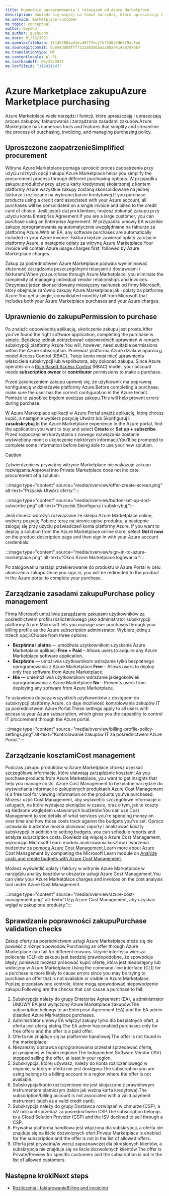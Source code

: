 ```yaml
---
title: Kupowanie oprogramowania i rozwiązań od Azure Marketplace
description: Dowiedz się więcej na temat narzędzi, które upraszczają i usprawniają zakupy oprogramowania i zarządzanie nim w Azure Marketplace.
ms.service: marketplace-customer
ms.topic: conceptual
author: Guyshu
ms.author: gushuchm
ms.date: 01/18/2021
ms.openlocfilehash: 11145280aad1ecd9777ec2fb7540e7d6479acfae
ms.sourcegitcommit: bce54ddb9fff7332a03d6aa228ba9414a87d76b7
ms.translationtype: MT
ms.contentlocale: pl-PL
ms.lasthandoff: 06/22/2021
ms.locfileid: "112431547"
---
```

# <a name="azure-marketplace-purchasing"></a><span data-ttu-id="6420d-103">Azure Marketplace zakupu</span><span class="sxs-lookup"><span data-stu-id="6420d-103">Azure Marketplace purchasing</span></span>

<span data-ttu-id="6420d-104">Azure Marketplace wiele narzędzi i funkcji, które upraszczają i upraszczają proces zakupów, fakturowania i zarządzania zasadami zakupów.</span><span class="sxs-lookup"><span data-stu-id="6420d-104">Azure Marketplace has numerous tools and features that simplify and streamline the process of purchasing, invoicing, and managing purchasing policy.</span></span>

## <a name="simplified-procurement"></a><span data-ttu-id="6420d-105">Uproszczone zaopatrzenie</span><span class="sxs-lookup"><span data-stu-id="6420d-105">Simplified procurement</span></span>

<span data-ttu-id="6420d-106">Witryna Azure Marketplace pomaga uprościć proces zaopatrzenia przy użyciu różnych opcji zakupu.</span><span class="sxs-lookup"><span data-stu-id="6420d-106">Azure Marketplace helps you simplify the procurement process through different purchasing options.</span></span> <span data-ttu-id="6420d-107">W przypadku zakupu produktów przy użyciu karty kredytowej skojarzonej z kontem platformy Azure wszystkie zakupy zostaną skonsolidowane na jednej fakturze i rozliczane na wybranej karcie kredytowej.</span><span class="sxs-lookup"><span data-stu-id="6420d-107">If you purchase products using a credit card associated with your Azure account, all purchases will be consolidated on a single invoice and billed to the credit card of choice.</span></span> <span data-ttu-id="6420d-108">Jeśli jesteś dużym klientem, możesz dokonać zakupu przy użyciu konta Enterprise Agreement.</span><span class="sxs-lookup"><span data-stu-id="6420d-108">If you are a large customer, you can purchase using an Enterprise Agreement.</span></span> <span data-ttu-id="6420d-109">W przypadku umowy EA wszelkie zakupy oprogramowania są automatycznie uwzględniane na fakturze za platformę Azure.</span><span class="sxs-lookup"><span data-stu-id="6420d-109">With an EA, any software purchases are automatically included in your Azure invoice.</span></span> <span data-ttu-id="6420d-110">Faktura będzie zawierać opłaty za użycie platformy Azure, a następnie opłaty za witrynę Azure Marketplace.</span><span class="sxs-lookup"><span data-stu-id="6420d-110">Your invoice will contain Azure usage charges first, followed by Azure Marketplace charges.</span></span>

<span data-ttu-id="6420d-111">Zakup za pośrednictwem Azure Marketplace pozwala wyeliminować złożoność zarządzania poszczególnymi relacjami z dostawcami i fakturami.</span><span class="sxs-lookup"><span data-stu-id="6420d-111">When you purchase through Azure Marketplace, you eliminate the complexity of managing individual vendor relationships and invoices.</span></span> <span data-ttu-id="6420d-112">Otrzymasz jeden skonsolidowany miesięczny rachunek od firmy Microsoft, który obejmuje zarówno zakupy Azure Marketplace jak i opłaty za platformę Azure.</span><span class="sxs-lookup"><span data-stu-id="6420d-112">You get a single, consolidated monthly bill from Microsoft that includes both your Azure Marketplace purchases and your Azure charges.</span></span>

## <a name="permission-to-purchase"></a><span data-ttu-id="6420d-113">Uprawnienie do zakupu</span><span class="sxs-lookup"><span data-stu-id="6420d-113">Permission to purchase</span></span>

<span data-ttu-id="6420d-114">Po znaleźć odpowiednią aplikację, ukończenie zakupu jest proste.</span><span class="sxs-lookup"><span data-stu-id="6420d-114">After you've found the right software application, completing the purchase is simple.</span></span> <span data-ttu-id="6420d-115">Będziesz jednak potrzebować odpowiednich uprawnień w ramach subskrypcji platformy Azure.</span><span class="sxs-lookup"><span data-stu-id="6420d-115">You will, however, need suitable permissions within the Azure subscription.</span></span> <span data-ttu-id="6420d-116">Ponieważ platforma Azure działa w oparciu [o](/azure/role-based-access-control/overview) model Access Control (RBAC), Twoje  konto musi mieć uprawnienia właściciela subskrypcji lub współautora, aby dokonać zakupu. </span><span class="sxs-lookup"><span data-stu-id="6420d-116">Since Azure operates on a [Role Based Access Control](/azure/role-based-access-control/overview) (RBAC) model, your account needs **subscription owner** or **contributor** permissions to make a purchase.</span></span>

<span data-ttu-id="6420d-117">Przed zakończeniem zakupu upewnij się, że użytkownik ma poprawną konfigurację w dzierżawie platformy Azure.</span><span class="sxs-lookup"><span data-stu-id="6420d-117">Before completing a purchase, make sure the user has the correct configuration in the Azure tenant.</span></span> <span data-ttu-id="6420d-118">Pomoże to zapobiec błędom podczas zakupu.</span><span class="sxs-lookup"><span data-stu-id="6420d-118">This will help prevent errors during purchase.</span></span>

<span data-ttu-id="6420d-119">W Azure Marketplace aplikacji w Azure Portal znajdź aplikację, którą chcesz kupić, a  następnie wybierz pozycję Utwórz lub Skonfiguruj **i zasubskrybuj**.</span><span class="sxs-lookup"><span data-stu-id="6420d-119">In the Azure Marketplace experience in the Azure portal, find the application you want to buy and select **Create** or **Set up + subscribe**.</span></span> <span data-ttu-id="6420d-120">Przed rozpoczęciem korzystania z nowego rozwiązania zostanie wyświetlony monit o ukończenie niektórych informacji.</span><span class="sxs-lookup"><span data-stu-id="6420d-120">You'll be prompted to complete some information before being able to use your new solution.</span></span>

> [!CAUTION]
> <span data-ttu-id="6420d-121">Zatwierdzenie w prywatnej witrynie Marketplace nie wskazuje zakupu rozwiązania.</span><span class="sxs-lookup"><span data-stu-id="6420d-121">Approval into Private Marketplace does not indicate procurement of a solution.</span></span>

:::image type="content" source="media/overview/offer-create-screen.png" alt-text="Przycisk Utwórz oferty.":::

:::image type="content" source="media/overview/button-set-up-and-subscribe.png" alt-text="Przycisk Skonfiguruj i subskrybuj.":::

<span data-ttu-id="6420d-124">Jeśli chcesz wdrożyć rozwiązanie ze sklepu Azure Marketplace online, wybierz pozycję Pobierz teraz na stronie opisu produktu, a następnie zaloguj się przy użyciu poświadczeń konta platformy Azure. </span><span class="sxs-lookup"><span data-stu-id="6420d-124">If you want to deploy a solution from the Azure Marketplace online store, select **Get it now** on the product description page and then sign in with your Azure account credentials.</span></span>

:::image type="content" source="media/overview/sign-in-to-azure-marketplace.png" alt-text="Okno Azure Marketplace logowania.":::

<span data-ttu-id="6420d-126">Po zalogowaniu nastąpi przekierowanie do produktu w Azure Portal w celu ukończenia zakupu.</span><span class="sxs-lookup"><span data-stu-id="6420d-126">Once you sign in, you will be redirected to the product in the Azure portal to complete your purchase.</span></span>

## <a name="purchase-policy-management"></a><span data-ttu-id="6420d-127">Zarządzanie zasadami zakupu</span><span class="sxs-lookup"><span data-stu-id="6420d-127">Purchase policy management</span></span>

<span data-ttu-id="6420d-128">Firma Microsoft umożliwia zarządzanie zakupami użytkowników za pośrednictwem profilu rozliczeniowego jako administrator subskrypcji platformy Azure.</span><span class="sxs-lookup"><span data-stu-id="6420d-128">Microsoft lets you manage user purchases through your billing profile as the Azure subscription administrator.</span></span> <span data-ttu-id="6420d-129">Wybierz jedną z trzech opcji:</span><span class="sxs-lookup"><span data-stu-id="6420d-129">Choose from three options:</span></span>

- <span data-ttu-id="6420d-130">**Bezpłatna i płatna** — umożliwia użytkownikom uzyskanie Azure Marketplace aplikacji.</span><span class="sxs-lookup"><span data-stu-id="6420d-130">**Free + Paid** – Allows users to acquire any Azure Marketplace software application.</span></span>
- <span data-ttu-id="6420d-131">**Bezpłatne** — umożliwia użytkownikom wdrażanie tylko bezpłatnego oprogramowania z Azure Marketplace.</span><span class="sxs-lookup"><span data-stu-id="6420d-131">**Free** – Allows users to deploy only free software from Azure Marketplace.</span></span>
- <span data-ttu-id="6420d-132">**Nie** — uniemożliwia użytkownikom wdrażanie jakiegokolwiek oprogramowania z Azure Marketplace.</span><span class="sxs-lookup"><span data-stu-id="6420d-132">**No** – Prevents users from deploying any software from Azure Marketplace.</span></span>

<span data-ttu-id="6420d-133">Te ustawienia dotyczą wszystkich użytkowników z dostępem do subskrypcji platformy Azure, co daje możliwość kontrolowania zakupów IT za pośrednictwem Azure Portal.</span><span class="sxs-lookup"><span data-stu-id="6420d-133">These settings apply to all users with access to your Azure subscription, which gives you the capability to control IT procurement through the Azure portal.</span></span>

:::image type="content" source="media/overview/billing-profile-policy-settings.png" alt-text="Kontrolowanie zakupów IT za pośrednictwem Azure Portal.":::

## <a name="cost-management"></a><span data-ttu-id="6420d-135">Zarządzanie kosztami</span><span class="sxs-lookup"><span data-stu-id="6420d-135">Cost management</span></span>

<span data-ttu-id="6420d-136">Podczas zakupu produktów w Azure Marketplace chcesz uzyskać szczegółowe informacje, które ułatwiają zarządzanie kosztami.</span><span class="sxs-lookup"><span data-stu-id="6420d-136">As you purchase products from Azure Marketplace, you want to get insights that help you manage costs.</span></span> <span data-ttu-id="6420d-137">Azure Cost Management to bezpłatne narzędzie do wyświetlania informacji o zakupionych produktach.</span><span class="sxs-lookup"><span data-stu-id="6420d-137">Azure Cost Management is a free tool for viewing information on the products you've purchased.</span></span> <span data-ttu-id="6420d-138">Możesz użyć Cost Management, aby wyświetlić szczegółowe informacje o usługach, na które wydajesz pieniądze w czasie, oraz o tym, jak te koszty są śledzone względem ustawionych budżetów.</span><span class="sxs-lookup"><span data-stu-id="6420d-138">You can use Cost Management to see details of what services you're spending money on over time and how those costs track against the budgets you've set.</span></span> <span data-ttu-id="6420d-139">Oprócz ustawiania budżetów można planować raporty i analizować koszty subskrypcji.</span><span class="sxs-lookup"><span data-stu-id="6420d-139">In addition to setting budgets, you can schedule reports and analyze subscription costs.</span></span> <span data-ttu-id="6420d-140">Dowiedz się więcej o Azure Cost Management, wykonując Microsoft Learn modułu analizowania kosztów i tworzenia budżetów za [pomocą Azure Cost Management](/learn/modules/analyze-costs-create-budgets-azure-cost-management/).</span><span class="sxs-lookup"><span data-stu-id="6420d-140">Learn more about Azure Cost Management by completing the Microsoft Learn module on [Analyze costs and create budgets with Azure Cost Management](/learn/modules/analyze-costs-create-budgets-azure-cost-management/).</span></span>

<span data-ttu-id="6420d-141">Możesz wyświetlić opłaty i faktury w witrynie Azure Marketplace w narzędziu analizy kosztów w obszarze usługi Azure Cost Management.</span><span class="sxs-lookup"><span data-stu-id="6420d-141">You can view your Azure Marketplace charges and invoices on the cost analysis tool under Azure Cost Management.</span></span>

:::image type="content" source="media/overview/azure-cost-management.png" alt-text="Użyj Azure Cost Management, aby uzyskać wgląd w zakupione produkty.":::

## <a name="purchase-validation-checks"></a><span data-ttu-id="6420d-143">Sprawdzanie poprawności zakupu</span><span class="sxs-lookup"><span data-stu-id="6420d-143">Purchase validation checks</span></span>

<span data-ttu-id="6420d-144">Zakup oferty za pośrednictwem usługi Azure Marketplace może się nie powieść z różnych powodów.</span><span class="sxs-lookup"><span data-stu-id="6420d-144">Purchasing an offer through Azure Marketplace can fail for different reasons.</span></span> <span data-ttu-id="6420d-145">Użycie interfejsu wiersza polecenia (CLI) do zakupu jest bardziej prawdopodobne, że spowoduje błędy, ponieważ możesz próbować kupić ofertę, która jest niedostępny lub widoczny w Azure Marketplace.</span><span class="sxs-lookup"><span data-stu-id="6420d-145">Using the command-line interface (CLI) for a purchase is more likely to cause errors since you may be trying to purchase an offer that is not available or visible in Azure Marketplace.</span></span> <span data-ttu-id="6420d-146">Poniżej przedstawiono kontrole, które mogą spowodować niepowodzenie zakupu:</span><span class="sxs-lookup"><span data-stu-id="6420d-146">Following are the checks that can cause a purchase to fail:</span></span>

1. <span data-ttu-id="6420d-147">Subskrypcja należy do grupy Enterprise Agreement (EA), a administrator UMOWY EA jest wyłączony Azure Marketplace zakupów.</span><span class="sxs-lookup"><span data-stu-id="6420d-147">The subscription belongs to an Enterprise Agreement (EA) and the EA admin disabled Azure Marketplace purchases.</span></span>
1. <span data-ttu-id="6420d-148">Administrator umowy EA włączył zakupy tylko dla bezpłatnych ofert, a oferta jest ofertą płatną.</span><span class="sxs-lookup"><span data-stu-id="6420d-148">The EA admin has enabled purchases only for free offers and the offer is a paid offer.</span></span>
1. <span data-ttu-id="6420d-149">Oferta nie znajduje się na platformie handlowej.</span><span class="sxs-lookup"><span data-stu-id="6420d-149">The offer is not found in the marketplace.</span></span>
1. <span data-ttu-id="6420d-150">Niezależny dostawca oprogramowania przestał sprzedawać ofertę, przynajmniej w Twoim regionie.</span><span class="sxs-lookup"><span data-stu-id="6420d-150">The Independent Software Vendor (ISV) stopped selling the offer, at least in your region.</span></span>
1. <span data-ttu-id="6420d-151">Subskrypcja, której używasz, należy do konta rozliczeniowego w regionie, w którym oferta nie jest dostępna.</span><span class="sxs-lookup"><span data-stu-id="6420d-151">The subscription you are using belongs to a billing account in a region where the offer is not available.</span></span>
1. <span data-ttu-id="6420d-152">Subskrypcja/konto rozliczeniowe nie jest skojarzone z prawidłowym instrumentem płatniczym (takim jak ważna karta kredytowa).</span><span class="sxs-lookup"><span data-stu-id="6420d-152">The subscription/billing account is not associated with a valid payment instrument (such as a valid credit card).</span></span>
1. <span data-ttu-id="6420d-153">Subskrypcja należy do grupy Dostawca rozwiązań w chmurze (CSP), a isV odrzucił sprzedaż za pośrednictwem CSP.</span><span class="sxs-lookup"><span data-stu-id="6420d-153">The subscription belongs to a Cloud Solution Provider (CSP) and the ISV declined to sell through a CSP.</span></span>
1. <span data-ttu-id="6420d-154">Prywatna platforma handlowa jest włączona dla subskrypcji, a oferta nie znajduje się na liście dozwolonych ofert.</span><span class="sxs-lookup"><span data-stu-id="6420d-154">Private Marketplace is enabled for the subscription and the offer is not in the list of allowed offers.</span></span>
1. <span data-ttu-id="6420d-155">Oferta jest prywatna/w wersji zapoznawczej dla określonych klientów, a subskrypcja nie znajduje się na liście dozwolonych klientów.</span><span class="sxs-lookup"><span data-stu-id="6420d-155">The offer is Private/Preview for specific customers and the subscription is not in the list of allowed customers.</span></span>

## <a name="next-steps"></a><span data-ttu-id="6420d-156">Następne kroki</span><span class="sxs-lookup"><span data-stu-id="6420d-156">Next steps</span></span>

- [<span data-ttu-id="6420d-157">Rozliczenia i fakturowanie</span><span class="sxs-lookup"><span data-stu-id="6420d-157">Billing and invoicing</span></span>](billing-invoicing.md)